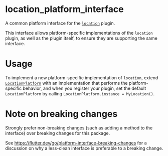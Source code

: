 # location_platform_interface

A common platform interface for the [`location`][1] plugin.

This interface allows platform-specific implementations of the `location`
plugin, as well as the plugin itself, to ensure they are supporting the
same interface.

# Usage

To implement a new platform-specific implementation of `location`, extend
[`LocationPlatform`][2] with an implementation that performs the
platform-specific behavior, and when you register your plugin, set the default
`LocationPlatform` by calling
`LocationPlatform.instance = MyLocation()`.

# Note on breaking changes

Strongly prefer non-breaking changes (such as adding a method to the interface)
over breaking changes for this package.

See https://flutter.dev/go/platform-interface-breaking-changes for a discussion
on why a less-clean interface is preferable to a breaking change.

[1]: ../location
[2]: lib/location_platform_interface.dart
